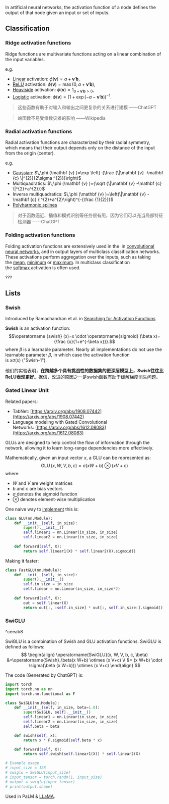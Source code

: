In artificial neural networks, the activation function of a node defines the output of that node given an input or set of inputs.

## Classification

### Ridge activation functions

Ridge functions are multivariate functions acting on a linear combination of the input variables.

e.g.
- [Linear](https://en.wikipedia.org/wiki/Linear "Linear") activation: $\phi (\mathbf {v} )=a+\mathbf {v} '\mathbf {b}$,
- [ReLU](https://en.wikipedia.org/wiki/ReLU "ReLU") activation: $\phi (\mathbf {v} )=\max(0,a+\mathbf {v} '\mathbf {b} )$,
- [Heaviside](https://en.wikipedia.org/wiki/Heaviside_function "Heaviside function") activation: $\phi (\mathbf {v} )=1_{a+\mathbf {v} '\mathbf {b} >0}$,
- [Logistic](https://en.wikipedia.org/wiki/Logistic_function "Logistic function") activation: $\phi (\mathbf {v} )=(1+\exp(-a-\mathbf {v} '\mathbf {b} ))^{-1}$.

> 这些函数有助于对输入和输出之间更复杂的关系进行建模
> ——ChatGPT

> 岭函数不易受维数灾难的影响
> ——Wikipedia

### Radial activation functions

Radial activation functions are characterized by their radial symmetry, which means that their output depends only on the distance of the input from the origin (center).

e.g.
-   [Gaussian](https://en.wikipedia.org/wiki/Gaussian_function "Gaussian function"): $\,\phi (\mathbf {v} )=\exp \left(-{\frac {\|\mathbf {v} -\mathbf {c} \|^{2}}{2\sigma ^{2}}}\right)$
-   Multiquadratics: $\,\phi (\mathbf {v} )={\sqrt {\|\mathbf {v} -\mathbf {c} \|^{2}+a^{2}}}$
-   Inverse multiquadratics: $\,\phi (\mathbf {v} )=\left(\|\mathbf {v} -\mathbf {c} \|^{2}+a^{2}\right)^{-{\frac {1}{2}}}$
-   [Polyharmonic splines](https://en.wikipedia.org/wiki/Polyharmonic_spline "Polyharmonic spline")

> 对于函数逼近、插值和模式识别等任务很有用，因为它们可以充当局部特征检测器
> ——ChatGPT

### Folding activation functions

Folding activation functions are extensively used in the [](https://en.wikipedia.org/wiki/Convolutional_neural_network#Pooling_layers%20%22Convolutional%20neural%20network%22) in [convolutional neural networks](https://en.wikipedia.org/wiki/Convolutional_neural_network "Convolutional neural network"), and in output layers of multiclass classification networks. These activations perform aggregation over the inputs, such as taking the [mean](https://en.wikipedia.org/wiki/Mean "Mean"), [minimum](https://en.wikipedia.org/wiki/Minimum "Minimum") or [maximum](https://en.wikipedia.org/wiki/Maximum "Maximum"). In multiclass classification the [softmax](https://en.wikipedia.org/wiki/Softmax_function "Softmax function") activation is often used.

???

## Lists

### Swish

Introduced by Ramachandran et al. in [Searching for Activation Functions](https://paperswithcode.com/paper/searching-for-activation-functions)

**Swish** is an activation function:
$$\operatorname {swish} (x)=x \cdot \operatorname{sigmoid} (\beta x)={\frac {x}{1+e^{-\beta x}}}.$$
where $\beta$ is a learnable parameter. Nearly all implementations do not use the learnable parameter $\beta$, in which case the activation function is $x\sigma(x)$ ("Swish-1").

他们的实验表明，**在跨越多个具有挑战性的数据集的更深层模型上，Swish往往比ReLU表现更好**。据信，改进的原因之一是swish函数有助于缓解梯度消失问题。

### Gated Linear Unit

Related papers:  
* TabNet: [https://arxiv.org/abs/1908.07442](https://arxiv.org/abs/1908.07442)  
* Language modeling with Gated Convolutional Networks: [https://arxiv.org/abs/1612.08083](https://arxiv.org/abs/1612.08083)

GLUs are designed to help control the flow of information through the network, allowing it to learn long-range dependencies more effectively.

Mathematically, given an input vector $x$, a GLU can be represented as:
$$
\operatorname{GLU}(x, W, V, b, c)=\sigma(x W+b) \otimes (x V+c)
$$
where:
- $W$ and $V$ are weight matrices
- $b$ and $c$ are bias vectors
- $σ$ denotes the sigmoid function
- $\otimes$ denotes element-wise multiplication

One naive way to [implement](https://github.com/hermesdt/machine_learning/blob/master/GLU.ipynb) this is:
```python
class GLU(nn.Module):
    def __init__(self, in_size):
        super().__init__()
        self.linear1 = nn.Linear(in_size, in_size)
        self.linear2 = nn.Linear(in_size, in_size)
    
    def forward(self, X):
        return self.linear1(X) * self.linear2(X).sigmoid()
```

Making it faster:
```python
class FastGLU(nn.Module):
    def __init__(self, in_size):
        super().__init__()
        self.in_size = in_size
        self.linear = nn.Linear(in_size, in_size*2)
    
    def forward(self, X):
        out = self.linear(X)
        return out[:, :self.in_size] * out[:, self.in_size:].sigmoid()
```


### SwiGLU
^ceeab8

SwiGLU is a combination of Swish and GLU activation functions. SwiGLU is defined as follows:
$$
\begin{align} 
\operatorname{SwiGLU}(x, W, V, b, c, \beta)
&=\operatorname{Swish}_\beta(x W+b) \otimes (x V+c) \\ 
&= (x W+b) \cdot \sigma(\beta (x W+b))) \otimes (x V+c)
\end{align}
$$

The code (Generated by ChatGPT) is:
```python
import torch
import torch.nn as nn
import torch.nn.functional as F

class SwiGLU(nn.Module):
    def __init__(self, in_size, beta=1.0):
        super(SwiGLU, self).__init__()
        self.linear1 = nn.Linear(in_size, in_size)
        self.linear2 = nn.Linear(in_size, in_size)
        self.beta = beta

    def swish(self, x):
        return x * F.sigmoid(self.beta * x)

    def forward(self, X):
        return self.swish(self.linear1(X)) * self.linear2(X)

# Example usage
# input_size = 128
# swiglu = SwiGLU(input_size)
# input_tensor = torch.randn(1, input_size)
# output = swiglu(input_tensor)
# print(output.shape)
```

Used in PaLM & [LLaMA](../../1.%20Major%20goals/Intelligence/Natural%20language%20processing/Large%20language%20model/Models/LLaMA.md).







